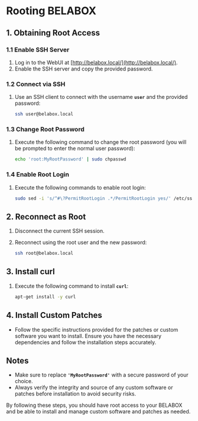# **Rooting BELABOX**

## **1. Obtaining Root Access**

### **1.1 Enable SSH Server**

1. Log in to the WebUI at [http://belabox.local/](http://belabox.local/).
2. Enable the SSH server and copy the provided password.

### **1.2 Connect via SSH**

1. Use an SSH client to connect with the username **`user`** and the provided password:
    
    ```bash
    ssh user@belabox.local
    ```
    

### **1.3 Change Root Password**

1. Execute the following command to change the root password (you will be prompted to enter the normal user password):
    
    ```bash
    echo 'root:MyRootPassword' | sudo chpasswd
    ```
    

### **1.4 Enable Root Login**

1. Execute the following commands to enable root login:
    
    ```bash
    sudo sed -i 's/^#\?PermitRootLogin .*/PermitRootLogin yes/' /etc/ssh/sshd_config && sudo systemctl restart ssh
    ```
    

## **2. Reconnect as Root**

1. Disconnect the current SSH session.
2. Reconnect using the root user and the new password:
    
    ```bash
    ssh root@belabox.local
    ```
    

## **3. Install curl**

1. Execute the following command to install **`curl`**:
    
    ```bash
    apt-get install -y curl
    ```
    

## **4. Install Custom Patches**

- Follow the specific instructions provided for the patches or custom software you want to install. Ensure you have the necessary dependencies and follow the installation steps accurately.

## **Notes**

- Make sure to replace **`'MyRootPassword'`** with a secure password of your choice.
- Always verify the integrity and source of any custom software or patches before installation to avoid security risks.

By following these steps, you should have root access to your BELABOX and be able to install and manage custom software and patches as needed.